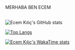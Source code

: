 MERHABA BEN ECEM
<br> <br>
<!--
**ecemklc/ecemklc** is a ✨ _special_ ✨ repository because its `README.md` (this file) appears on your GitHub profile.

Here are some ideas to get you started:

- 🌱 I’m currently learning Javascript and React
- 📫 How to reach me: https://linkedin.com/in/ecem-k%C4%B1l%C4%B1%C3%A7-729431230
-->

![Ecem Kılıç's GitHub stats](https://github-readme-stats.vercel.app/api?username=ecemklc&show_icons=true&theme=tokyonight)

[![Top Langs](https://github-readme-stats.vercel.app/api/top-langs/?username=ecemklc&layout=pie)](https://github.com/ecemklc/github-readme-stats)

[![Ecem Kılıç's WakaTime stats](https://github-readme-stats.vercel.app/api/wakatime?username=ffflabs)](https://github.com/ecemklc/github-readme-stats)
